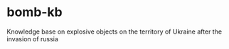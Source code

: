 # bomb-kb
Knowledge base on explosive objects on the territory of Ukraine after the invasion of russia
